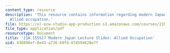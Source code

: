 ```yaml
---
content_type: resource
description: 'This resource contains information regarding modern Japan lecture slides:
  Allied occupation.'
file: https://ol-ocw-studio-app-production.s3.amazonaws.com/courses/21h-155-modern-japan-1868-to-present-spring-2017/436898ef8e43a72669fd874594620e7f_MIT21H_155S17_Occupation.pdf
file_type: application/pdf
resourcetype: Document
title: '21H.155S17 Modern Japan Lecture Slides: Allied Occupation'
uid: 436898ef-8e43-a726-69fd-874594620e7f
---
```

